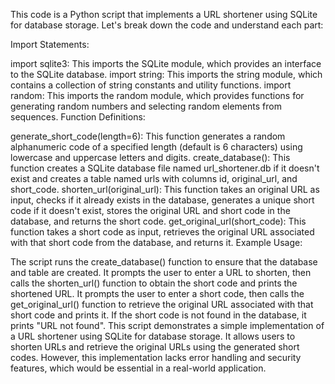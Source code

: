 This code is a Python script that implements a URL shortener using SQLite for database storage. Let's break down the code and understand each part:

Import Statements:

import sqlite3: This imports the SQLite module, which provides an interface to the SQLite database.
import string: This imports the string module, which contains a collection of string constants and utility functions.
import random: This imports the random module, which provides functions for generating random numbers and selecting random elements from sequences.
Function Definitions:

generate_short_code(length=6): This function generates a random alphanumeric code of a specified length (default is 6 characters) using lowercase and uppercase letters and digits.
create_database(): This function creates a SQLite database file named url_shortener.db if it doesn't exist and creates a table named urls with columns id, original_url, and short_code.
shorten_url(original_url): This function takes an original URL as input, checks if it already exists in the database, generates a unique short code if it doesn't exist, stores the original URL and short code in the database, and returns the short code.
get_original_url(short_code): This function takes a short code as input, retrieves the original URL associated with that short code from the database, and returns it.
Example Usage:

The script runs the create_database() function to ensure that the database and table are created.
It prompts the user to enter a URL to shorten, then calls the shorten_url() function to obtain the short code and prints the shortened URL.
It prompts the user to enter a short code, then calls the get_original_url() function to retrieve the original URL associated with that short code and prints it. If the short code is not found in the database, it prints "URL not found".
This script demonstrates a simple implementation of a URL shortener using SQLite for database storage. It allows users to shorten URLs and retrieve the original URLs using the generated short codes. However, this implementation lacks error handling and security features, which would be essential in a real-world application.
